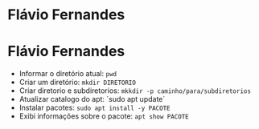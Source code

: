 # Flávio Fernandes

# Flávio Fernandes

 - Informar o diretório atual: `pwd`
 - Criar um diretório: `mkdir DIRETORIO`
 - Criar diretorio e subdiretorios: `mkkdir -p caminho/para/subdiretorios`
 - Atualizar catalogo do apt: ´sudo apt update´
 - Instalar pacotes: `sudo apt install -y PACOTE`
 - Exibi informações sobre o pacote: `apt show PACOTE`
